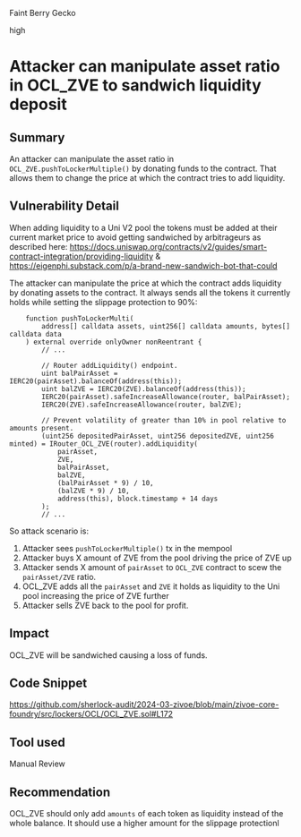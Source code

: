 Faint Berry Gecko

high

# Attacker can manipulate asset ratio in OCL_ZVE to sandwich liquidity deposit

## Summary
An attacker can manipulate the asset ratio in `OCL_ZVE.pushToLockerMultiple()` by donating funds to the contract. That allows them to change the price at which the contract tries to add liquidity.

## Vulnerability Detail
When adding liquidity to a Uni V2 pool the tokens must be added at their current market price to avoid getting sandwiched by arbitrageurs as described here: https://docs.uniswap.org/contracts/v2/guides/smart-contract-integration/providing-liquidity & https://eigenphi.substack.com/p/a-brand-new-sandwich-bot-that-could

The attacker can manipulate the price at which the contract adds liquidity by donating assets to the contract. It always sends all the tokens it currently holds while setting the slippage protection to 90%:

```sol
    function pushToLockerMulti(
        address[] calldata assets, uint256[] calldata amounts, bytes[] calldata data
    ) external override onlyOwner nonReentrant {
        // ...

        // Router addLiquidity() endpoint.
        uint balPairAsset = IERC20(pairAsset).balanceOf(address(this));
        uint balZVE = IERC20(ZVE).balanceOf(address(this));
        IERC20(pairAsset).safeIncreaseAllowance(router, balPairAsset);
        IERC20(ZVE).safeIncreaseAllowance(router, balZVE);

        // Prevent volatility of greater than 10% in pool relative to amounts present.
        (uint256 depositedPairAsset, uint256 depositedZVE, uint256 minted) = IRouter_OCL_ZVE(router).addLiquidity(
            pairAsset, 
            ZVE, 
            balPairAsset,
            balZVE, 
            (balPairAsset * 9) / 10,
            (balZVE * 9) / 10, 
            address(this), block.timestamp + 14 days
        );
        // ...
```

So attack scenario is:
1. Attacker sees `pushToLockerMultiple()` tx in the mempool
2. Attacker buys X amount of ZVE from the pool driving the price of ZVE up
3. Attacker sends X amount of `pairAsset` to `OCL_ZVE` contract to scew the `pairAsset/ZVE` ratio.
4. OCL_ZVE adds all the `pairAsset` and `ZVE` it holds as liquidity to the Uni pool increasing the price of ZVE further 
5. Attacker sells ZVE back to the pool for profit.

## Impact
OCL_ZVE will be sandwiched causing a loss of funds.

## Code Snippet
https://github.com/sherlock-audit/2024-03-zivoe/blob/main/zivoe-core-foundry/src/lockers/OCL/OCL_ZVE.sol#L172

## Tool used

Manual Review

## Recommendation
OCL_ZVE should only add `amounts` of each token as liquidity instead of the whole balance. It should use a higher amount for the slippage protectionl
